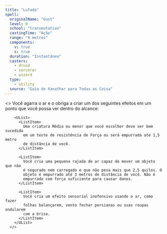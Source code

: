 ```yaml
---
title: "Lufada"
spell:
  originalName: "Gust"
  level: 0
  school: "transmutation"
  castingTime: "Ação"
  range: "9 metros"
  components:
    v: true
    s: true
  duration: "Instantânea"
  casters:
    - druid
    - sorcerer
    - wizard
  type:
    - utility
  source: "Guia de Xanathar para Todas as Coisa"
---
```


<>
<Paragraph>
Você agarra o ar e o obriga a criar um dos seguintes efeitos em um
ponto que você possa ver dentro do alcance:
</Paragraph>

        <UList>
          <ListItem>
            Uma criatura Média ou menor que você escolher deve ser bem sucedida
            em um teste de resistência de Força ou será empurrada até 1,5 metro
            de distância de você.
          </ListItem>

          <ListItem>
            Você cria uma pequena rajada de ar capaz de mover um objeto que não
            é segurado nem carregado e que não pesa mais que 2,5 quilos. O
            objeto é empurrado até 3 metros de distância de você. Não é
            empurrado com força suficiente para causar danos.
          </ListItem>

          <ListItem>
            Você cria um efeito sensorial inofensivo usando o ar, como fazer
            folhas balançarem, vento fechar persianas ou suas roupas ondularem
            com a brisa.
          </ListItem>
        </UList>
      </>
